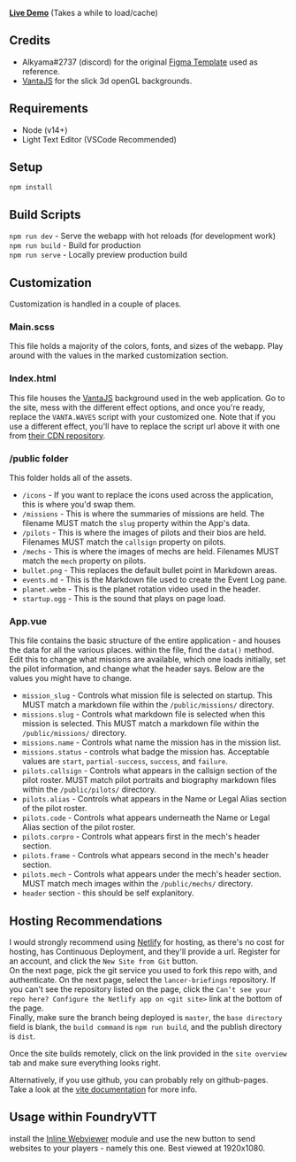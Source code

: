 **[Live Demo](https://players.workmates.live/)** (Takes a while to load/cache)


## Credits

* Alkyama#2737 (discord) for the original [Figma Template](figma.com/community/file/983540597915480981) used as reference.
* [VantaJS](https://www.vantajs.com/) for the slick 3d openGL backgrounds.

## Requirements
- Node (v14+)
- Light Text Editor (VSCode Recommended)
## Setup

`npm install`

## Build Scripts

`npm run dev` - Serve the webapp with hot reloads (for development work)  
`npm run build` - Build for production  
`npm run serve` - Locally preview production build

## Customization
Customization is handled in a couple of places.

### Main.scss
This file holds a majority of the colors, fonts, and sizes of the webapp. Play around with the values in the marked customization section.

### Index.html
This file houses the [VantaJS](https://www.vantajs.com/) background used in the web application. Go to the site, mess with the different effect options, and once you're ready, replace the `VANTA.WAVES` script with your customized one. Note that if you use a different effect, you'll have to replace the script url above it with one from [their CDN repository](https://cdn.jsdelivr.net/npm/vanta@latest/dist/).

### /public folder
This folder holds all of the assets.

- `/icons` - If you want to replace the icons used across the application, this is where you'd swap them.
- `/missions` - This is where the summaries of missions are held. The filename MUST match the `slug` property within the App's data.
- `/pilots` - This is where the images of pilots and their bios are held. Filenames MUST match the `callsign` property on pilots.
- `/mechs` - This is where the images of mechs are held. Filenames MUST match the `mech` property on pilots.
- `bullet.png` - This replaces the default bullet point in Markdown areas.
- `events.md` - This is the Markdown file used to create the Event Log pane.
- `planet.webm` - This is the planet rotation video used in the header.
- `startup.ogg` - This is the sound that plays on page load.

### App.vue
This file contains the basic structure of the entire application - and houses the data for all the various places. within the file, find the `data()` method. Edit this to change what missions are available, which one loads initially, set the pilot information, and change what the header says. Below are the values you might have to change.

- `mission_slug` - Controls what mission file is selected on startup. This MUST match a markdown file within the `/public/missions/` directory.
- `missions.slug` - Controls what markdown file is selected when this mission is selected. This MUST match a markdown file within the `/public/missions/` directory.
- `missions.name` - Controls what name the mission has in the mission list.
- `missions.status` - controls what badge the mission has. Acceptable values are `start`, `partial-success`, `success`, and `failure`. 
- `pilots.callsign` - Controls what appears in the callsign section of the pilot roster. MUST match pilot portraits and biography markdown files within the `/public/pilots/` directory.
- `pilots.alias` - Controls what appears in the Name or Legal Alias section of the pilot roster.
- `pilots.code` - Controls what appears underneath the Name or Legal Alias section of the pilot roster.
- `pilots.corpro` - Controls what appears first in the mech's header section.
- `pilots.frame` - Controls what appears second in the mech's header section.
- `pilots.mech` - Controls what appears under the mech's header section. MUST match mech images within the `/public/mechs/` directory.
- `header` section - this should be self explanitory.

## Hosting Recommendations

I would strongly recommend using [Netlify](https://www.netlify.com/) for hosting, as there's no cost for hosting, has Continuous Deployment, and they'll provide a url. Register for an account, and click the `New Site from Git` button.  
On the next page, pick the git service you used to fork this repo with, and authenticate. On the next page, select the `lancer-briefings` repository. If you can't see the repository listed on the page, click the `Can’t see your repo here? Configure the Netlify app on <git site>` link at the bottom of the page.  
Finally, make sure the branch being deployed is `master`, the `base directory` field is blank, the `build command` is `npm run build`, and the publish directory is `dist`. 

Once the site builds remotely, click on the link provided in the `site overview` tab and make sure everything looks right.

Alternatively, if you use github, you can probably rely on github-pages. Take a look at the [vite documentation](https://vitejs.dev/guide/static-deploy.html#github-pages) for more info.

## Usage within FoundryVTT

install the [Inline Webviewer](https://foundryvtt.com/packages/inlinewebviewer) module and use the new button to send websites to your players - namely this one. Best viewed at 1920x1080.

